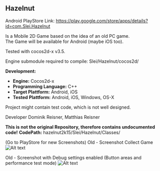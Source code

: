 ## Hazelnut ##

Android PlayStore Link: https://play.google.com/store/apps/details?id=com.Slei.Hazelnut

Is a Mobile 2D Game based on the idea of an old PC game.  
The Game will be available for Android (maybe iOS too). 

Tested with cocos2d-x v3.5.

Engine submodule required to compile: Slei/Hazelnut/cocos2d/<cocos2d-x engine-content>
  
__Development:__
  
* __Engine:__ Cocos2d-x
* __Programming Language:__ C++
* __Target Plattform:__ Android, iOS
* __Tested Plattform:__ Android, iOS, Windows, OS-X

Project might contain test code, which is not well designed.

Developer Dominik Reisner, Matthias Reisner

__This is not the original Repository, therefore contains undocumented code!__
__CodePath:__ hazelnut2k15/Slei/Hazelnut/Classes/

(Go to PlayStore for new Screenshots)
Old - Screenshot Collect Game
![Alt text](http://puu.sh/hFI7q/8dfcd92613.png "Collect Game Screenshot")

Old - Screenshot with Debug settings enabled (Button areas and performance test mode)
![Alt text](http://puu.sh/hFI4Q/2400699138.png "Debug Screenshot")
